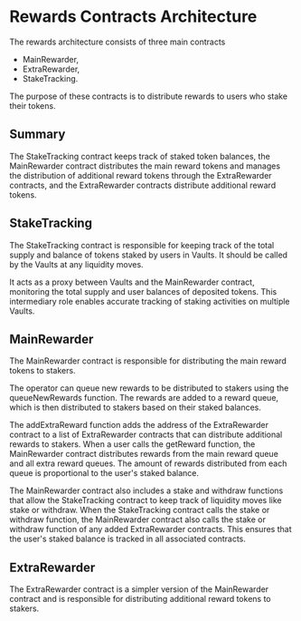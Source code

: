 # Rewards Contracts Architecture

The rewards architecture consists of three main contracts

-   MainRewarder,
-   ExtraRewarder,
-   StakeTracking.

The purpose of these contracts is to distribute rewards to users who stake their tokens.

## Summary

The StakeTracking contract keeps track of staked token balances, the MainRewarder contract distributes the main reward tokens and manages the distribution of additional reward tokens through the ExtraRewarder contracts, and the ExtraRewarder contracts distribute additional reward tokens.

## StakeTracking

The StakeTracking contract is responsible for keeping track of the total supply and balance of tokens staked by users in Vaults. It should be called by the Vaults at any liquidity moves.

It acts as a proxy between Vaults and the MainRewarder contract, monitoring the total supply and user balances of deposited tokens. This intermediary role enables accurate tracking of staking activities on multiple Vaults.

## MainRewarder

The MainRewarder contract is responsible for distributing the main reward tokens to stakers.

The operator can queue new rewards to be distributed to stakers using the queueNewRewards function. The rewards are added to a reward queue, which is then distributed to stakers based on their staked balances.

The addExtraReward function adds the address of the ExtraRewarder contract to a list of ExtraRewarder contracts that can distribute additional rewards to stakers. When a user calls the getReward function, the MainRewarder contract distributes rewards from the main reward queue and all extra reward queues. The amount of rewards distributed from each queue is proportional to the user's staked balance.

The MainRewarder contract also includes a stake and withdraw functions that allow the StakeTracking contract to keep track of liquidity moves like stake or withdraw.
When the StakeTracking contract calls the stake or withdraw function, the MainRewarder contract also calls the stake or withdraw function of any added ExtraRewarder contracts. This ensures that the user's staked balance is tracked in all associated contracts.

## ExtraRewarder

The ExtraRewarder contract is a simpler version of the MainRewarder contract and is responsible for distributing additional reward tokens to stakers.
